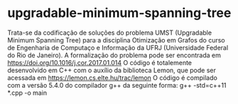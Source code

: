 # upgradable-minimum-spanning-tree
  Trata-se da codificação de soluções do problema UMST (Upgradable Minimum Spanning Tree) para a disciplina Otimização em Grafos do curso de Engenharia de Computaço e Informação da UFRJ (Universidade Federal do Rio de Janeiro).
  A formalização do problema pode ser encontrada em https://doi.org/10.1016/j.cor.2017.01.014
  O código é totalemente desenvolvido em C++ com o auxílio da biblioteca Lemon, que pode ser acessada em https://lemon.cs.elte.hu/trac/lemon
  O código é compilado com a versão 5.4.0 do compilador g++ da seguinte forma: g++ -std=c++11 *.cpp -o main